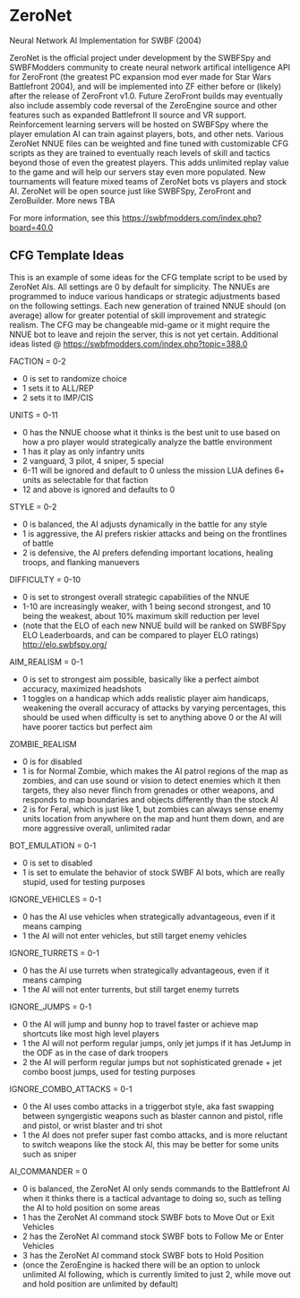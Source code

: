 # ZeroNet
Neural Network AI Implementation for SWBF (2004)

ZeroNet is the official project under development by the SWBFSpy and SWBFModders community to create neural network artifical intelligence API for ZeroFront (the greatest PC expansion mod ever made for Star Wars Battlefront 2004), and will be implemented into ZF either before or (likely) after the release of ZeroFront v1.0. Future ZeroFront builds may eventually also include assembly code reversal of the ZeroEngine source and other features such as expanded Battlefront II source and VR support. Reinforcement learning servers will be hosted on SWBFSpy where the player emulation AI can train against players, bots, and other nets. Various ZeroNet NNUE files can be weighted and fine tuned with customizable CFG scripts as they are trained to eventually reach levels of skill and tactics beyond those of even the greatest players. This adds unlimited replay value to the game and will help our servers stay even more populated. New tournaments will feature mixed teams of ZeroNet bots vs players and stock AI. ZeroNet will be open source just like SWBFSpy, ZeroFront and ZeroBuilder. More news TBA

For more information, see this
https://swbfmodders.com/index.php?board=40.0

CFG Template Ideas
-
This is an example of some ideas for the CFG template script to be used by ZeroNet AIs. All settings are 0 by default for simplicity. The NNUEs are programmed to induce various handicaps or strategic adjustments based on the following settings. Each new generation of trained NNUE should (on average) allow for greater potential of skill improvement and strategic realism. The CFG may be changeable mid-game or it might require the NNUE bot to leave and rejoin the server, this is not yet certain. Additional ideas listed @ https://swbfmodders.com/index.php?topic=388.0

FACTION = 0-2
- 0 is set to randomize choice
- 1 sets it to ALL/REP
- 2 sets it to IMP/CIS

UNITS = 0-11
- 0 has the NNUE choose what it thinks is the best unit to use based on how a pro player would strategically analyze the battle environment
- 1 has it play as only infantry units
- 2 vanguard, 3 pilot, 4 sniper, 5 special
- 6-11 will be ignored and default to 0 unless the mission LUA defines 6+ units as selectable for that faction
- 12 and above is ignored and defaults to 0

STYLE = 0-2
- 0 is balanced, the AI adjusts dynamically in the battle for any style
- 1 is aggressive, the AI prefers riskier attacks and being on the frontlines of battle
- 2 is defensive, the AI prefers defending important locations, healing troops, and flanking manuevers

DIFFICULTY = 0-10
- 0 is set to strongest overall strategic capabilities of the NNUE 
- 1-10 are increasingly weaker, with 1 being second strongest, and 10 being the weakest, about 10% maximum skill reduction per level
- (note that the ELO of each new NNUE build will be ranked on SWBFSpy ELO Leaderboards, and can be compared to player ELO ratings) http://elo.swbfspy.org/

AIM_REALISM = 0-1
- 0 is set to strongest aim possible, basically like a perfect aimbot accuracy, maximized headshots
- 1 toggles on a handicap which adds realistic player aim handicaps, weakening the overall accuracy of attacks by varying percentages, this should be used when difficulty is set to anything above 0 or the AI will have poorer tactics but perfect aim

ZOMBIE_REALISM
- 0 is for disabled
- 1 is for Normal Zombie, which makes the AI patrol regions of the map as zombies, and can use sound or vision to detect enemies which it then targets, they also never flinch from grenades or other weapons, and responds to map boundaries and objects differently than the stock AI
- 2 is for Feral, which is just like 1, but zombies can always sense enemy units location from anywhere on the map and hunt them down, and are more aggressive overall, unlimited radar

BOT_EMULATION = 0-1
- 0 is set to disabled
- 1 is set to emulate the behavior of stock SWBF AI bots, which are really stupid, used for testing purposes

IGNORE_VEHICLES = 0-1
- 0 has the AI use vehicles when strategically advantageous, even if it means camping 
- 1 the AI will not enter vehicles, but still target enemy vehicles

IGNORE_TURRETS = 0-1
- 0 has the AI use turrets when strategically advantageous, even if it means camping 
- 1 the AI will not enter turrents, but still target enemy turrets

IGNORE_JUMPS = 0-1
- 0 the AI will jump and bunny hop to travel faster or achieve map shortcuts like most high level players
- 1 the AI will not perform regular jumps, only jet jumps if it has JetJump in the ODF as in the case of dark troopers 
- 2 the AI will perform regular jumps but not sophisticated grenade + jet combo boost jumps, used for testing purposes

IGNORE_COMBO_ATTACKS = 0-1
- 0 the AI uses combo attacks in a triggerbot style, aka fast swapping between syngergistic weapons such as blaster cannon and pistol, rifle and pistol, or wrist blaster and tri shot
- 1 the AI does not prefer super fast combo attacks, and is more reluctant to switch weapons like the stock AI, this may be better for some units such as sniper

AI_COMMANDER = 0
- 0 is balanced, the ZeroNet AI  only sends commands to the Battlefront AI when it thinks there is a tactical advantage to doing so, such as telling the AI to hold position on some areas
- 1 has the ZeroNet AI command stock SWBF bots to Move Out or Exit Vehicles
- 2 has the ZeroNet AI command stock SWBF bots to Follow Me or Enter Vehicles
- 3 has the ZeroNet AI command stock SWBF bots to Hold Position
- (once the ZeroEngine is hacked there will be an option to unlock unlimited AI following, which is currently limited to just 2, while move out and hold position are unlimited by default)
